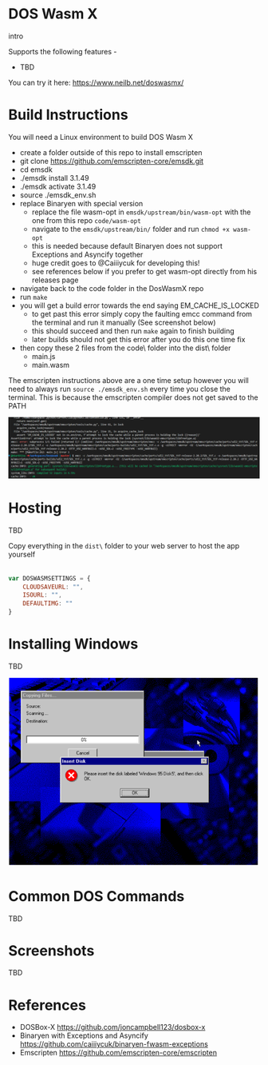 # DOS Wasm X
intro

Supports the following features -
- TBD

You can try it here: https://www.neilb.net/doswasmx/

# Build Instructions
You will need a Linux environment to build DOS Wasm X

- create a folder outside of this repo to install emscripten
- git clone https://github.com/emscripten-core/emsdk.git
- cd emsdk
- ./emsdk install 3.1.49
- ./emsdk activate 3.1.49
- source ./emsdk_env.sh
- replace Binaryen with special version
  - replace the file wasm-opt in `emsdk/upstream/bin/wasm-opt` with the one from this repo `code/wasm-opt`
  - navigate to the `emsdk/upstream/bin/` folder and run `chmod +x wasm-opt`
  - this is needed because default Binaryen does not support Exceptions and Asyncify together
  - huge credit goes to @Caiiiycuk for developing this! 
  - see references below if you prefer to get wasm-opt directly from his releases page
- navigate back to the code folder in the DosWasmX repo
- run `make`
- you will get a build error towards the end saying EM_CACHE_IS_LOCKED
  - to get past this error simply copy the faulting emcc command from the terminal and run it manually (See screenshot below)
  - this should succeed and then run `make` again to finish building
  - later builds should not get this error after you do this one time fix
- then copy these 2 files from the code\ folder into the dist\ folder
  - main.js
  - main.wasm

The emscripten instructions above are a one time setup however you will need to always run `source ./emsdk_env.sh` every time you close the terminal. This is because the emscripten compiler does not get saved to the PATH

![builderror](screenshots/builderror2.PNG)

# Hosting
TBD

Copy everything in the `dist\` folder to your web server to host the app yourself

```javascript

var DOSWASMSETTINGS = {
    CLOUDSAVEURL: "",
    ISOURL: "",
    DEFAULTIMG: ""
}

```

# Installing Windows
TBD

![screenshot](screenshots/win95error.PNG)

# Common DOS Commands
TBD

# Screenshots
TBD

# References
- DOSBox-X https://github.com/joncampbell123/dosbox-x
- Binaryen with Exceptions and Asyncify https://github.com/caiiiycuk/binaryen-fwasm-exceptions
- Emscripten https://github.com/emscripten-core/emscripten
